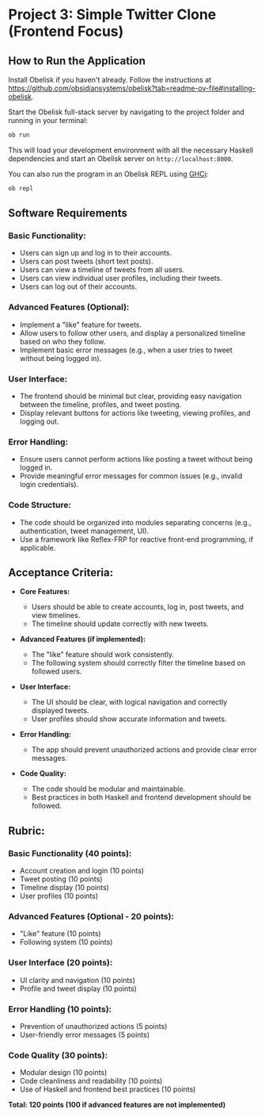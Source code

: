 # Project 3: Simple Twitter Clone (Frontend Focus)

## How to Run the Application

Install Obelisk if you haven't already. Follow the instructions at https://github.com/obsidiansystems/obelisk?tab=readme-ov-file#installing-obelisk.

Start the Obelisk full-stack server by navigating to the project folder and running in your terminal:

```bash
ob run
```

This will load your development environment with all the necessary Haskell dependencies and start an Obelisk server on `http://localhost:8000`.

You can also run the program in an Obelisk REPL using [GHCi](https://downloads.haskell.org/ghc/latest/docs/users_guide/ghci.html):

```bash
ob repl
```

## Software Requirements

### Basic Functionality:
- Users can sign up and log in to their accounts.
- Users can post tweets (short text posts).
- Users can view a timeline of tweets from all users.
- Users can view individual user profiles, including their tweets.
- Users can log out of their accounts.

### Advanced Features (Optional):
- Implement a "like" feature for tweets.
- Allow users to follow other users, and display a personalized timeline based on who they follow.
- Implement basic error messages (e.g., when a user tries to tweet without being logged in).

### User Interface:
- The frontend should be minimal but clear, providing easy navigation between the timeline, profiles, and tweet posting.
- Display relevant buttons for actions like tweeting, viewing profiles, and logging out.

### Error Handling:
- Ensure users cannot perform actions like posting a tweet without being logged in.
- Provide meaningful error messages for common issues (e.g., invalid login credentials).

### Code Structure:
- The code should be organized into modules separating concerns (e.g., authentication, tweet management, UI).
- Use a framework like Reflex-FRP for reactive front-end programming, if applicable.

## Acceptance Criteria:
- **Core Features:**
  - Users should be able to create accounts, log in, post tweets, and view timelines.
  - The timeline should update correctly with new tweets.

- **Advanced Features (if implemented):**
  - The "like" feature should work consistently.
  - The following system should correctly filter the timeline based on followed users.

- **User Interface:**
  - The UI should be clear, with logical navigation and correctly displayed tweets.
  - User profiles should show accurate information and tweets.

- **Error Handling:**
  - The app should prevent unauthorized actions and provide clear error messages.

- **Code Quality:**
  - The code should be modular and maintainable.
  - Best practices in both Haskell and frontend development should be followed.

## Rubric:

### Basic Functionality (40 points):
- Account creation and login (10 points)
- Tweet posting (10 points)
- Timeline display (10 points)
- User profiles (10 points)

### Advanced Features (Optional - 20 points):
- "Like" feature (10 points)
- Following system (10 points)

### User Interface (20 points):
- UI clarity and navigation (10 points)
- Profile and tweet display (10 points)

### Error Handling (10 points):
- Prevention of unauthorized actions (5 points)
- User-friendly error messages (5 points)

### Code Quality (30 points):
- Modular design (10 points)
- Code cleanliness and readability (10 points)
- Use of Haskell and frontend best practices (10 points)

**Total: 120 points (100 if advanced features are not implemented)**
